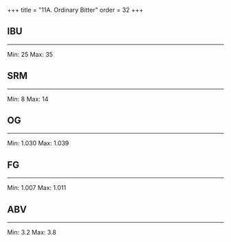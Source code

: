 +++
title = "11A. Ordinary Bitter"
order = 32
+++
## IBU
******
Min: 25
Max: 35
## SRM
******
Min: 8
Max: 14
## OG
******
Min: 1.030
Max: 1.039
## FG
******
Min: 1.007
Max: 1.011
## ABV
******
Min: 3.2
Max: 3.8
